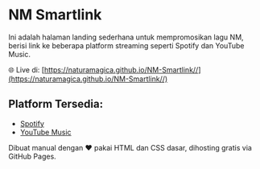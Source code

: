 # NM Smartlink

Ini adalah halaman landing sederhana untuk mempromosikan lagu NM, berisi link ke beberapa platform streaming seperti Spotify dan YouTube Music.

🌐 Live di: [https://naturamagica.github.io/NM-Smartlink//](https://naturamagica.github.io/NM-Smartlink//)  


## Platform Tersedia:
- [Spotify](https://open.spotify.com/track/4YJd8klRqkfCtJ1zGjGBI7)
- [YouTube Music](https://music.youtube.com/watch?v=NCD54255oTQ)

Dibuat manual dengan ❤️ pakai HTML dan CSS dasar, dihosting gratis via GitHub Pages.
